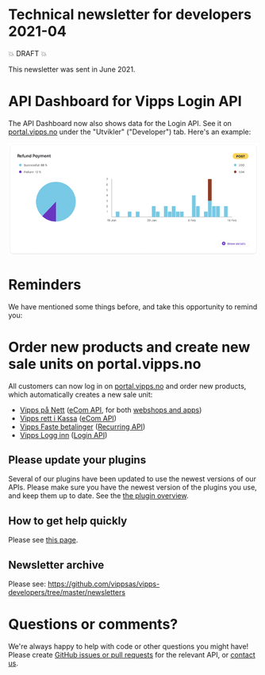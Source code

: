 # Technical newsletter for developers 2021-04

💥 DRAFT 💥

This newsletter was sent in June 2021.

# API Dashboard for Vipps Login API

The API Dashboard now also shows data for the Login API.
See it on
[portal.vipps.no](https://portal.vipps.no)
under the "Utvikler" ("Developer") tab.
Here's an example:

![API Dashboard example](images/2021-02-api-dashboard-example.png)

# Reminders

We have mentioned some things before, and take this opportunity to remind you:

# Order new products and create new sale units on portal.vipps.no

All customers can now log in on
[portal.vipps.no](https://portal.vipps.no)
and order new products, which automatically creates a new sale unit:
* [Vipps på Nett](https://vipps.no/produkter-og-tjenester/bedrift/ta-betalt-paa-nett/ta-betalt-paa-nett/)
  ([eCom API](https://github.com/vippsas/vipps-ecom-api),
  for both
  [webshops and apps](https://vipps.no/produkter-og-tjenester/bedrift/ta-betalt-paa-nett/ta-betalt-paa-nett/))
* [Vipps rett i Kassa](https://vipps.no/produkter-og-tjenester/bedrift/ta-betalt-i-butikk/vipps-i-kassa/)
  ([eCom API](https://github.com/vippsas/vipps-ecom-api))
* [Vipps Faste betalinger](https://vipps.no/produkter-og-tjenester/bedrift/faste-betalinger/faste-betalinger/)
  ([Recurring API](https://github.com/vippsas/vipps-recurring-api))
* [Vipps Logg inn](https://vipps.no/produkter-og-tjenester/bedrift/logg-inn-med-vipps/logg-inn-med-vipps/)
  ([Login API](https://github.com/vippsas/vipps-login-api))

## Please update your plugins

Several of our plugins have been updated to use the newest versions of
our APIs. Please make sure you have the newest version of the plugins
you use, and keep them up to date. See the
[the plugin overview](https://github.com/vippsas/vipps-plugins).

## How to get help quickly

Please see
[this page](https://github.com/vippsas/vipps-developers/blob/master/contact.md).

## Newsletter archive

Please see: https://github.com/vippsas/vipps-developers/tree/master/newsletters

# Questions or comments?

We're always happy to help with code or other questions you might have!
Please create [GitHub issues or pull requests](https://github.com/vippsas)
for the relevant API,
or [contact us](https://github.com/vippsas/vipps-developers/blob/master/contact.md).
